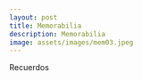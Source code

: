 ```yaml
---
layout: post
title: Memorabilia
description: Memorabilia
image: assets/images/mem03.jpeg
---
```


Recuerdos
